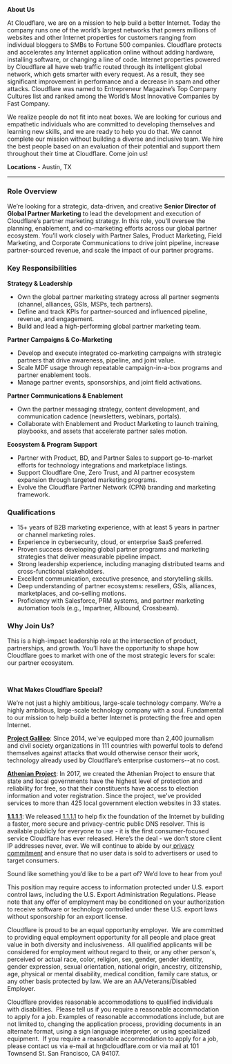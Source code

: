 <div class="content-intro">
	<div><strong>About Us</strong></div>
	<div>
		<p>At Cloudflare, we are on a mission to help build a better Internet. Today the company runs one of the world’s largest networks that powers millions of websites and other Internet properties for customers ranging from individual bloggers to SMBs to Fortune 500 companies. Cloudflare protects and accelerates any Internet application online without adding hardware, installing software, or changing a line of code. Internet properties powered by Cloudflare all have web traffic routed through its intelligent global network, which gets smarter with every request. As a result, they see significant improvement in performance and a decrease in spam and other attacks. Cloudflare was named to Entrepreneur Magazine’s Top Company Cultures list and ranked among the World’s Most Innovative Companies by Fast Company.&nbsp;</p>
		<p><span style="font-weight: 400;">We realize people do not fit into neat boxes. We are looking for curious and empathetic individuals who are committed to developing themselves and learning new skills, and we are ready to help you do that. We cannot complete our mission without building a diverse and inclusive team. We hire the best people based on an evaluation of their potential and support them throughout their time at Cloudflare. Come join us!&nbsp;</span></p>
	</div>
</div>
<p><strong>Locations </strong>- Austin, TX&nbsp;</p>
<hr>
<h3><strong>Role Overview</strong></h3>
<p>We’re looking for a strategic, data-driven, and creative <strong>Senior Director of Global Partner Marketing</strong> to lead the development and execution of Cloudflare’s partner marketing strategy. In this role, you’ll oversee the planning, enablement, and co-marketing efforts across our global partner ecosystem. You’ll work closely with Partner Sales, Product Marketing, Field Marketing, and Corporate Communications to drive joint pipeline, increase partner-sourced revenue, and scale the impact of our partner programs.</p>
<h3><strong>Key Responsibilities</strong></h3>
<p><strong>Strategy &amp; Leadership</strong><strong><br></strong></p>
<ul>
	<li>Own the global partner marketing strategy across all partner segments (channel, alliances, GSIs, MSPs, tech partners).</li>
	<li>Define and track KPIs for partner-sourced and influenced pipeline, revenue, and engagement.</li>
	<li>Build and lead a high-performing global partner marketing team.&nbsp; &nbsp;</li>
</ul>
<p><strong>Partner Campaigns &amp; Co-Marketing</strong></p>
<ul>
	<li>Develop and execute integrated co-marketing campaigns with strategic partners that drive awareness, pipeline, and joint value.</li>
	<li>Scale MDF usage through repeatable campaign-in-a-box programs and partner enablement tools.</li>
	<li>Manage partner events, sponsorships, and joint field activations.&nbsp; &nbsp; &nbsp;</li>
</ul>
<p><strong>Partner Communications &amp; Enablement</strong></p>
<ul>
	<li>Own the partner messaging strategy, content development, and communication cadence (newsletters, webinars, portals).</li>
	<li>Collaborate with Enablement and Product Marketing to launch training, playbooks, and assets that accelerate partner sales motion.&nbsp;</li>
</ul>
<p><strong>Ecosystem &amp; Program Support</strong></p>
<ul>
	<li>Partner with Product, BD, and Partner Sales to support go-to-market efforts for technology integrations and marketplace listings.</li>
	<li>Support Cloudflare One, Zero Trust, and AI partner ecosystem expansion through targeted marketing programs.</li>
	<li>Evolve the Cloudflare Partner Network (CPN) branding and marketing framework.</li>
</ul>
<h3><strong>Qualifications</strong></h3>
<ul>
	<li>15+ years of B2B marketing experience, with at least 5 years in partner or channel marketing roles.</li>
	<li>Experience in cybersecurity, cloud, or enterprise SaaS preferred.</li>
	<li>Proven success developing global partner programs and marketing strategies that deliver measurable pipeline impact.</li>
	<li>Strong leadership experience, including managing distributed teams and cross-functional stakeholders.</li>
	<li>Excellent communication, executive presence, and storytelling skills.</li>
	<li>Deep understanding of partner ecosystems: resellers, GSIs, alliances, marketplaces, and co-selling motions.</li>
	<li>Proficiency with Salesforce, PRM systems, and partner marketing automation tools (e.g., Impartner, Allbound, Crossbeam).</li>
</ul>
<h3><strong>Why Join Us?</strong></h3>
<p>This is a high-impact leadership role at the intersection of product, partnerships, and growth. You’ll have the opportunity to shape how Cloudflare goes to market with one of the most strategic levers for scale: our partner ecosystem.</p>
<p>&nbsp;</p>
<div class="content-conclusion">
	<p><strong>What Makes Cloudflare Special?</strong></p>
	<p><span style="font-weight: 400;">We’re not just a highly ambitious, large-scale technology company. We’re a highly ambitious, large-scale technology company with a soul. Fundamental to our mission to help build a better Internet is protecting the free and open Internet.</span></p>
	<p><a href="https://blog.cloudflare.com/protecting-free-expression-online/"><strong>Project Galileo</strong></a><span style="font-weight: 400;">: Since 2014, we've equipped more than 2,400 journalism and civil society organizations in 111 countries with powerful tools to defend themselves against attacks that would otherwise censor their work, technology already used by Cloudflare’s enterprise customers--at no cost.</span></p>
	<p><strong><a href="https://www.cloudflare.com/athenian/">Athenian Project</a></strong><span style="font-weight: 400;">: In 2017, we created the Athenian Project to ensure that state and local governments have the highest level of protection and reliability for free, so that their constituents have access to election information and voter registration. Since the project, we've provided services to more than 425 local government election websites in 33 states.</span></p>
	<p><a href="https://1.1.1.1/"><strong>1.1.1.1</strong></a><span style="font-weight: 400;">: We released</span><a href="https://1.1.1.1/"> <span style="font-weight: 400;">1.1.1.1</span></a><span style="font-weight: 400;"> to help fix the foundation of the Internet by building a faster, more secure and privacy-centric public DNS resolver. This is available publicly for everyone to use - it is the first consumer-focused service Cloudflare has ever released. Here’s the deal - we don’t store client IP addresses never, ever. We will continue to abide by our</span><a href="https://developers.cloudflare.com/1.1.1.1/privacy/public-dns-resolver"> privacy commitment</a><span style="font-weight: 400;"> and ensure that no user data is sold to advertisers or used to target consumers.</span></p>
	<p><span style="font-weight: 400;">Sound like something you’d like to be a part of? We’d love to hear from you!</span></p>
	<p><span style="font-weight: 400;">This position may require access to information protected under U.S. export control laws, including the U.S. Export Administration Regulations. Please note that any offer of employment may be conditioned on your authorization to receive software or technology controlled under these U.S. export laws without sponsorship for an export license.</span></p>
	<p><span style="font-weight: 400;">Cloudflare is proud to be an equal opportunity employer. &nbsp;We are committed to providing equal employment opportunity for all people and place great value in both diversity and inclusiveness. &nbsp;All qualified applicants will be considered for employment without regard to their, or any other person's, perceived or actual</span> <span style="font-weight: 400;">race, color, religion, sex, gender, gender identity, gender expression, sexual orientation, national origin, ancestry, citizenship, age, physical or mental disability, medical condition, family care status, or any other basis protected by law. </span><span style="font-weight: 400;">We are an AA/Veterans/Disabled Employer.</span></p>
	<p><span style="font-weight: 400;">Cloudflare provides reasonable accommodations to qualified individuals with disabilities. &nbsp;Please tell us if you require a reasonable accommodation to apply for a job. Examples of reasonable accommodations include, but are not limited to, changing the application process, providing documents in an alternate format, using a sign language interpreter, or using specialized equipment. &nbsp;If you require a reasonable accommodation to apply for a job, please contact us via e-mail at </span><span style="font-weight: 400;">hr@cloudflare.com</span><span style="font-weight: 400;"> or via mail at 101 Townsend St. San Francisco, CA 94107.</span></p>
</div>